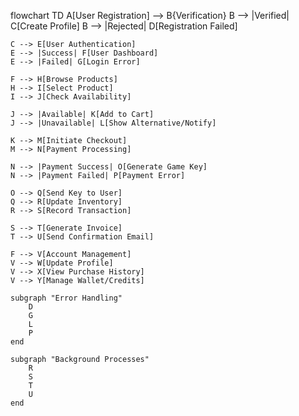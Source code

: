
flowchart TD
    A[User Registration] --> B{Verification}
    B --> |Verified| C[Create Profile]
    B --> |Rejected| D[Registration Failed]
    
    C --> E[User Authentication]
    E --> |Success| F[User Dashboard]
    E --> |Failed| G[Login Error]
    
    F --> H[Browse Products]
    H --> I[Select Product]
    I --> J[Check Availability]
    
    J --> |Available| K[Add to Cart]
    J --> |Unavailable| L[Show Alternative/Notify]
    
    K --> M[Initiate Checkout]
    M --> N[Payment Processing]
    
    N --> |Payment Success| O[Generate Game Key]
    N --> |Payment Failed| P[Payment Error]
    
    O --> Q[Send Key to User]
    Q --> R[Update Inventory]
    R --> S[Record Transaction]
    
    S --> T[Generate Invoice]
    T --> U[Send Confirmation Email]
    
    F --> V[Account Management]
    V --> W[Update Profile]
    V --> X[View Purchase History]
    V --> Y[Manage Wallet/Credits]
    
    subgraph "Error Handling"
        D
        G
        L
        P
    end
    
    subgraph "Background Processes"
        R
        S
        T
        U
    end